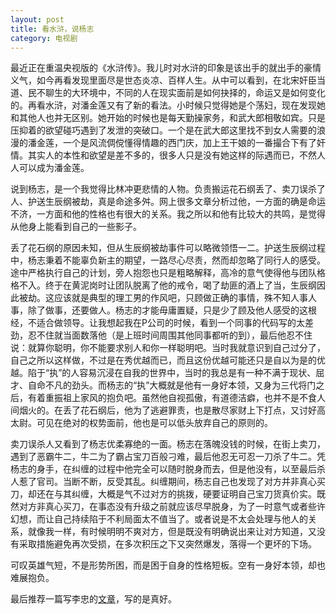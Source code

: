 ```yaml
---
layout: post
title: 看水浒，说杨志
category: 电视剧
---
```


最近正在重温央视版的《水浒传》。我儿时对水浒的印象是该出手的就出手的豪情义气，如今再看发现里面尽是世态炎凉、百样人生。从中可以看到，在北宋奸臣当道、民不聊生的大环境中，不同的人在现实面前是如何抉择的，命运又是如何变化的。再看水浒，对潘金莲又有了新的看法。小时候只觉得她是个荡妇，现在发现她和其他人也并无区别。她开始的时候也是每天勤操家务，和武大郎相敬如宾。只是压抑着的欲望碰巧遇到了发泄的突破口。一个是在武大郎这里找不到女人需要的浪漫的潘金莲，一个是风流倜傥懂得情趣的西门庆，加上王干娘的一番撮合下有了奸情。其实人的本性和欲望是差不多的，很多人只是没有她这样的际遇而已，不然人人可以成为潘金莲。

说到杨志，是一个我觉得比林冲更悲情的人物。负责搬运花石纲丢了、卖刀误杀了人、护送生辰纲被劫，真是命途多舛。网上很多文章分析过他，一方面的确是命运不济，一方面和他的性格也有很大的关系。我之所以和他有比较大的共鸣，是觉得从他身上能看到自己的一些影子。

丢了花石纲的原因未知，但从生辰纲被劫事件可以略微领悟一二。护送生辰纲过程中，杨志秉着不能辜负新主的期望，一路尽心尽责，然而却忽略了同行人的感受。途中严格执行自己的计划，旁人抱怨也只是粗略解释，高冷的意气使得他与团队格格不入。终于在黄泥岗时让团队脱离了他的戒令，喝了劫匪的酒上了当，生辰纲因此被劫。这应该就是典型的理工男的作风吧，只顾做正确的事情，殊不知人事人事，除了做事，还要做人。杨志的才能毋庸置疑，只是少了顾及他人感受的这根经，不适合做领导。让我想起我在P公司的时候，看到一个同事的代码写的太差劲，忍不住就当面数落他（是上班时间周围其他同事都听的到），最后他忍不住说：就算你聪明，你不能要求别人和你一样聪明吧。当时我就意识到自己过分了，自己之所以这样做，不过是在秀优越而已，而且这份优越可能还只是自以为是的优越。陷于“执”的人容易沉浸在自我的世界中，当时的我总是有一种不满于现状、屈才、自命不凡的劲头。而杨志的“执”大概就是他有一身好本领，又身为三代将门之后，有着重振祖上家风的抱负吧。虽然他自视孤傲，有道德洁癖，也并不是不食人间烟火的。在丢了花石纲后，他为了逃避罪责，也是散尽家财上下打点，又讨好高太尉。可见在绝对的权势面前，他也是可以低头放弃自己的原则的。

卖刀误杀人又看到了杨志优柔寡绝的一面。杨志在落魄没钱的时候，在街上卖刀，遇到了恶霸牛二，牛二为了霸占宝刀百般刁难，最后他忍无可忍一刀杀了牛二。凭杨志的身手，在纠缠的过程中他完全可以随时脱身而去，但是他没有，以至最后杀人惹了官司。当断不断，反受其乱。纠缠期间，杨志自己也发现了对方并非真心买刀，却还在与其纠缠，大概是气不过对方的挑拨，硬要证明自己宝刀货真价实。既然对方非真心买刀，在事态没有升级之前就应该尽早脱身，为了一时意气或者些许幻想，而让自己持续陷于不利局面太不值当了。或者说是不太会处理与他人的关系，就像我一样，有时候明明不爽对方，但是既没有明确说出来让对方知道，又没有采取措施避免再次受损，在多次积压之下又突然爆发，落得一个更坏的下场。

可叹英雄气短，不是形势所困，而是困于自身的性格短板。空有一身好本领，却也难展抱负。

最后推荐一篇写李忠的[文章](https://pureage.info/2016/06/04/friend-lizhong.html)，写的是真好。
